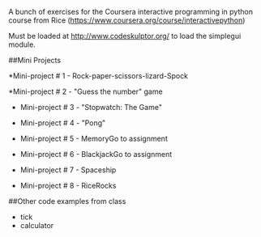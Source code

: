 A bunch of exercises for the Coursera interactive programming in python course from Rice (https://www.coursera.org/course/interactivepython)

Must be loaded at http://www.codeskulptor.org/ to load the simplegui module.

##Mini Projects

*Mini-project # 1 - Rock-paper-scissors-lizard-Spock

*Mini-project # 2 - "Guess the number" game

* Mini-project # 3 - "Stopwatch: The Game"

* Mini-project # 4 - "Pong"

* Mini-project # 5 - MemoryGo to assignment  

* Mini-project # 6 - BlackjackGo to assignment  

* Mini-project # 7 - Spaceship

* Mini-project # 8 - RiceRocks

##Other code examples from class 

* tick
* calculator